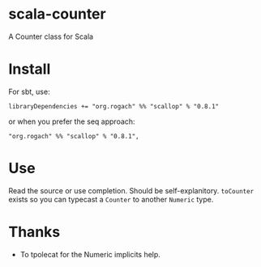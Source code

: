 scala-counter
============

A Counter class for Scala

# Install

For sbt, use:

    libraryDependencies += "org.rogach" %% "scallop" % "0.8.1"

or when you prefer the seq approach:

    "org.rogach" %% "scallop" % "0.8.1",

# Use

Read the source or use completion. Should be self-explanitory. `toCounter` exists so you can typecast a `Counter` to another `Numeric` type.

# Thanks
- To tpolecat for the Numeric implicits help.

